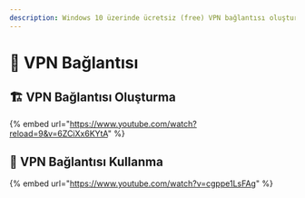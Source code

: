 ```yaml
---
description: Windows 10 üzerinde ücretsiz (free) VPN bağlantısı oluşturma
---
```


# 🔏 VPN Bağlantısı

## 🏗️ VPN Bağlantısı Oluşturma

{% embed url="https://www.youtube.com/watch?reload=9&v=6ZCiXx6KYtA" %}

## 📶 VPN Bağlantısı Kullanma

{% embed url="https://www.youtube.com/watch?v=cgppe1LsFAg" %}



